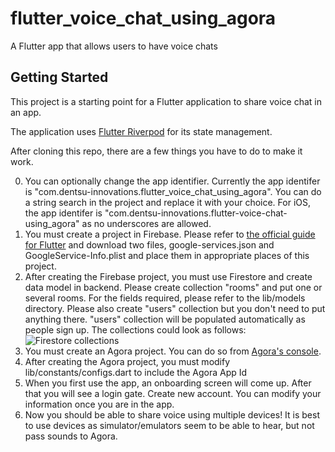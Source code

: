# flutter_voice_chat_using_agora

A Flutter app that allows users to have voice chats

## Getting Started

This project is a starting point for a Flutter application to share voice chat in an app.

The application uses [Flutter Riverpod](https://pub.dev/packages/riverpod) for its state management.

After cloning this repo, there are a few things you have to do to make it work.

0. You can optionally change the app identifier.  Currently the app identifer is "com.dentsu-innovations.flutter_voice_chat_using_agora".  You can do a string search in the project and replace it with your choice.  For iOS, the app identifer is "com.dentsu-innovations.flutter-voice-chat-using_agora" as no underscores are allowed.
1. You must create a project in Firebase.  Please refer to [the official guide for Flutter](https://firebase.google.com/docs/flutter/setup) and download two files, google-services.json and GoogleService-Info.plist and place them in appropriate places of this project.
2. After creating the Firebase project, you must use Firestore and create data model in backend.  Please create collection "rooms" and put one or several rooms.  For the fields required, please refer to the lib/models directory.  Please also create "users" collection but you don't need to put anything there.  "users" collection will be populated automatically as people sign up.  The collections could look as follows: ![Firestore collections](https://github.com/InolabSF/flutter_voice_chat_using_agora/blob/master/image.jpg?raw=true)
4. You must create an Agora project.  You can do so from [Agora's console](https://console.agora.io/).
5. After creating the Agora project, you must modify lib/constants/configs.dart to include the Agora App Id
6. When you first use the app, an onboarding screen will come up.  After that you will see a login gate.  Create new account.  You can modify your information once you are in the app.
7. Now you should be able to share voice using multiple devices!  It is best to use devices as simulator/emulators seem to be able to hear, but not pass sounds to Agora.

